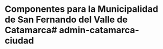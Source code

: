 # Componentes para la Municipalidad de San Fernando del Valle de Catamarca#   a d m i n - c a t a m a r c a - c i u d a d  
 